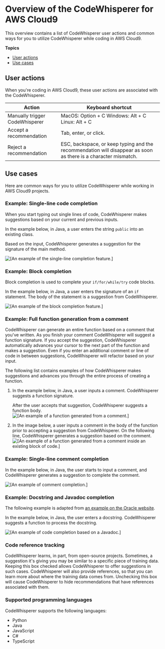 # Overview of the CodeWhisperer for AWS Cloud9<a name="codewhisperer-overview"></a>

This overview contains a list of CodeWhisperer user actions and common ways for you to utilize CodeWhisperer while coding in AWS Cloud9\.

**Topics**
+ [User actions](#codewhisperer-user-actions)
+ [Use cases](#codewhisperer-user-cases)

## User actions<a name="codewhisperer-user-actions"></a>

When you're coding in AWS Cloud9, these user actions are associated with the CodeWhisperer\.


| Action | Keyboard shortcut | 
| --- | --- | 
|  Manually trigger CodeWhisperer  |  MacOS: Option \+ C Windows: Alt \+ C Linux: Alt \+ C  | 
|  Accept a recommendation  |  Tab, enter, or click\.  | 
|  Reject a recommendation  |  ESC, backspace, or keep typing and the recommendation will disappear as soon as there is a character mismatch\.  | 

## Use cases<a name="codewhisperer-user-cases"></a>

Here are common ways for you to utilize CodeWhisperer while working in AWS Cloud9 projects\.

### Example: Single\-line code completion<a name="codewhisperer-user-cases"></a>

When you start typing out single lines of code, CodeWhisperer makes suggestions based on your current and previous inputs\.

In the example below, in Java, a user enters the string `public` into an existing class\.

Based on the input, CodeWhisperer generates a suggestion for the signature of the main method\. 

![\[An example of the single-line completion feature.\]](http://docs.aws.amazon.com/cloud9/latest/user-guide/images/cw-c9-single-line-completion.gif)

### Example: Block completion<a name="codewhisperer-user-cases-block"></a>

Block completion is used to complete your `if/for/while/try` code blocks\.

In the example below, in Java, a user enters the signature of an `if` statement\. The body of the statement is a suggestion from CodeWhisperer\.

![\[An example of the block completion feature.\]](http://docs.aws.amazon.com/cloud9/latest/user-guide/images/cw-c9-block-completion.gif)

### Example: Full function generation from a comment<a name="codewhisperer-user-cases-functions"></a>

CodeWhisperer can generate an entire function based on a comment that you've written\. As you finish your comment CodeWhisperer will suggest a function signature\. If you accept the suggestion, CodeWhisperer automatically advances your cursor to the next part of the function and makes a suggestion\. Even if you enter an additional comment or line of code in between suggestions, CodeWhisperer will refactor based on your input\.

The following list contains examples of how CodeWhisperer makes suggestions and advances you through the entire process of creating a function\.

1. In the example below, in Java, a user inputs a comment\. CodeWhisperer suggests a function signature\.

   After the user accepts that suggestion, CodeWhisperer suggests a function body\.  
![\[An example of a function generated from a comment.\]](http://docs.aws.amazon.com/cloud9/latest/user-guide/images/cw-c9-function-from-comment.gif)

1. In the image below, a user inputs a comment in the body of the function prior to accepting a suggestion from CodeWhisperer\. On the following line, CodeWhisperer generates a suggestion based on the comment\.  
![\[An example of a function generated from a comment inside an existing block of code.\]](http://docs.aws.amazon.com/cloud9/latest/user-guide/images/cw-c9-function-from-comment-within-block.gif)

### Example: Single\-line comment completion<a name="codewhisperer-user-cases-comment"></a>

In the example below, in Java, the user starts to input a comment, and CodeWhisperer generates a suggestion to complete the comment\.

![\[An example of comment completion.\]](http://docs.aws.amazon.com/cloud9/latest/user-guide/images/cw-c9-comment-completion.gif)

### Example: Docstring and Javadoc completion<a name="codewhisperer-user-cases-docstring"></a>

The following example is adapted from [an example on the Oracle website](https://www.oracle.com/technical-resources/articles/java/javadoc-tool.html)\.

In the example below, in Java, the user enters a docstring\. CodeWhisperer suggests a function to process the docstring\.

![\[An example of code completion based on a Javadoc.\]](http://docs.aws.amazon.com/cloud9/latest/user-guide/images/cw-c9-javadoc.gif)

### Code reference tracking<a name="codewhisperer-origin-tracker"></a>

CodeWhisperer learns, in part, from open\-source projects\. Sometimes, a suggestion it's giving you may be similar to a specific piece of training data\. Keeping this box checked allows CodeWhisperer to offer suggestions in such cases\. CodeWhisperer will also provide references, so that you can learn more about where the training data comes from\. Unchecking this box will cause CodeWhisperer to hide recommendations that have references associated with them\.

### Supported programming languages<a name="codewhisperer-supported-languages"></a>

CodeWhisperer supports the following languages:
+ Python
+ Java
+ JavaScript
+ C\#
+ TypeScript